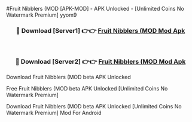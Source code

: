 #Fruit Nibblers (MOD [APK-MOD] - APK Unlocked - [Unlimited Coins No Watermark Premium] yyom9



<div align="center">

<h3>🔴 Download [Server1] 👉👉 <a href="https://momento.my/?title=Fruit_Nibblers_(MOD">Fruit Nibblers (MOD Mod Apk</a></h3><br>

<h3>🔴 Download [Server2] 👉👉 <a href="https://momento.my/?title=Fruit_Nibblers_(MOD">Fruit Nibblers (MOD Mod Apk</a></h3>
</div>



Download Fruit Nibblers (MOD beta APK Unlocked

Free Fruit Nibblers (MOD beta APK Unlocked [Unlimited Coins No Watermark Premium]

Download Fruit Nibblers (MOD beta APK Unlocked [Unlimited Coins No Watermark Premium] Mod For Android
